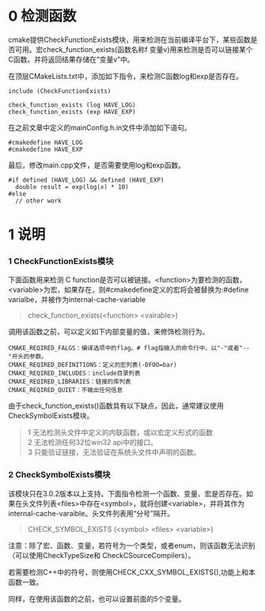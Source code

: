 # 0 检测函数
cmake提供CheckFunctionExists模块，用来检测在当前编译平台下，某些函数是否可用。宏check_function_exists(函数名称f 变量v)用来检测是否可以链接某个C函数。并将返回结果存储在“变量v”中。

在顶层CMakeLists.txt中，添加如下指令，来检测C函数log和exp是否存在。

```
include (CheckFunctionExists)

check_function_exists (log HAVE_LOG)
check_function_exists (exp HAVE_EXP)
```

在之前文章中定义的mainConfig.h.in文件中添加如下语句。

```
#cmakedefine HAVE_LOG
#cmakedefine HAVE_EXP
```

最后，修改main.cpp文件，是否需要使用log和exp函数。

```
#if defined (HAVE_LOG) && defined (HAVE_EXP)
  double result = exp(log(x) * 10)
#else
  // other work
```

# 1 说明
### 1 CheckFunctionExists模块
下面函数用来检测 C function是否可以被链接。<function\>为要检测的函数，<variable\>为宏，如果存在，则#cmakedefine定义的宏将会被替换为:#define varialbe，并被作为internal-cache-variable
> check_function_exists(<function\> <vairable\>)

调用该函数之前，可以定义如下内部变量的值，来修饰检测行为。

```
CMAKE_REQIRED_FALGS：编译选项中的flag。# flag指输入的命令行中，以"-"或者"--"开头的参数。
CMAKE_REQIRED_DEFINITIONS：定义的宏列表(-DFOO=bar)
CMAKE_REQIRED_INCLUDES：include目录列表
CMAKE_REQIRED_LIBRARIES：链接的库列表
CMAKE_REQIRED_QUIET：不输出任何信息
```

由于check_function_exists()函数具有以下缺点，因此，通常建议使用CheckSymbolExists模块。
> 1 无法检测头文件中定义的内联函数，或以宏定义形式的函数  
2 无法检测任何32位win32 api中的接口。  
3 只能验证链接，无法验证在系统头文件中声明的函数。


### 2 CheckSymbolExists模块
该模块只在3.0.2版本以上支持。下面指令检测一个函数、变量、宏是否存在。如果在头文件列表<files\>中存在<symbol\>，就将创建<variable\>，并将其作为internal-cache-varaible。头文件列表用“分号”隔开。

> CHECK_SYMBOL_EXISTS (<symbol\> <files\> <variable\>)

注意：除了宏、函数、变量，若符号为一个类型，或者enum，则该函数无法识别（可以使用CheckTypeSize和 CheckCSourceCompilers）。

若需要检测C++中的符号，则使用CHECK_CXX_SYMBOL_EXISTS(),功能上和本函数一致。

同样，在使用该函数的之前，也可以设置前面的5个变量。
